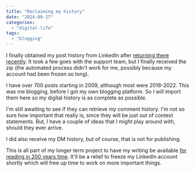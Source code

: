 ```yaml
---
title: "Reclaiming my history"
date: "2024-09-17"
categories: 
  - "digital-life"
tags: 
  - "blogging"
---
```


I finally obtained my post history from LinkedIn after [returning there recently](https://thoughts.uncountable.uk/returning-to-linkedin/). It took a few goes with the support team, but I finally received the zip (the automated process didn't work for me, possibly because my account had been frozen so long).

I have over 700 posts starting in 2009, although most were 2018-2022. This was me blogging, before I got my own blogging platform. So I will import them here so my digital history is as complete as possible.

I'm still awaiting to see if they can retrieve my comment history. I'm not so sure how important that really is, since they will be just out of context statements. But, I have a couple of ideas that I might play around with, should they ever arrive.

I did also receive my DM history, but of course, that is not for publishing.

This is all part of my longer term project to have my writing be available [for reading in 200 years time](https://thoughts.uncountable.uk/reading-me-in-200-years/). It'll be a relief to freeze my LinkedIn account shortly which will free up time to work on more important things.

